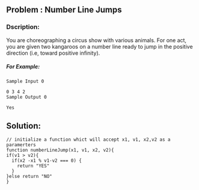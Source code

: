 ## Problem : Number Line Jumps

### Dscription:

You are choreographing a circus show with various animals. For one act, you are given two kangaroos on a number line ready to jump in the positive direction (i.e, toward positive infinity).

##### For Example:

```
Sample Input 0

0 3 4 2
Sample Output 0

Yes

```

## Solution:

```
// initialize a function whict will accept x1, v1, x2,v2 as a paramerters
function numberLineJump(x1, v1, x2, v2){
if(v1 > v2){
  if(x2 -x1 % v1-v2 === 0) {
    return "YES"
  }
}else return "NO"
}
```
